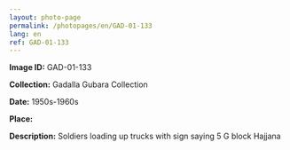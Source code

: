 ```yaml
---
layout: photo-page
permalink: /photopages/en/GAD-01-133
lang: en
ref: GAD-01-133
---
```


**Image ID:** GAD-01-133

**Collection:** Gadalla Gubara Collection

**Date:** 1950s-1960s

**Place:**

**Description:** Soldiers loading up trucks with sign saying 5 G block Hajjana
